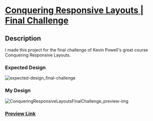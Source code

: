 # [Conquering Responsive Layouts | Final Challenge](https://courses.kevinpowell.co/view/courses/conquering-responsive-layouts/278049-day-21-you-ve-done-it/1000390-final-challenge-design-specs)

## Description

I made this project for the final challenge of Kevin Powell's great course Conquering Responsive Layouts.

### Expected Design

![expected-design_final-challenge](https://github.com/selimbiber/Responsive-Web-Design-Certification/assets/117529414/95a384a8-20f6-4a58-963d-ef2a8f349d37)

### My Design

![ConqueringResponsiveLayoutsFinalChallenge_preview-img](https://github.com/selimbiber/Responsive-Web-Design-Certification/assets/117529414/354893b7-3b97-4e88-a148-daa8441720cc)

### [Preview Link](https://htmlpreview.github.io/?https://github.com/selimbiber/Responsive-Web-Design-Certification/blob/main/ConqueringResponsiveLayoutsFinalChallenge/index.html)
